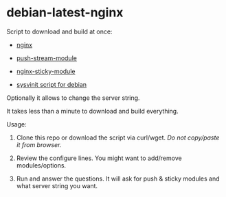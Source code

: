 # debian-latest-nginx

 Script to download and build at once:

  *  <a href="http://nginx.org/download">nginx</a>
  
  *  <a href="http://github.com/wandenberg/nginx-push-stream-module.git">push-stream-module</a>
  
  *  <a href="https://bitbucket.org/nginx-goodies/nginx-sticky-module-ng">nginx-sticky-module</a>
  
  *  <a href="https://github.com/Fleshgrinder/nginx-sysvinit-script.git">sysvinit script for debian</a>
  
  
Optionally it allows to change the server string.

It takes less than a minute to download and build everything.


Usage:

 1. Clone this repo or download the script via curl/wget. <i>Do not copy/paste it from browser.</i>

 2. Review the configure lines. You might want to add/remove modules/options.

 3. Run and answer the questions. It will ask for push & sticky modules and what server string you want.


